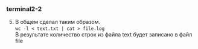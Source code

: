 ### terminal2-2
5. В общем сделал таким образом.    
`wc -l < text.txt | cat > file.log`   
В результате количество строк из файла text будет записано в файл file
